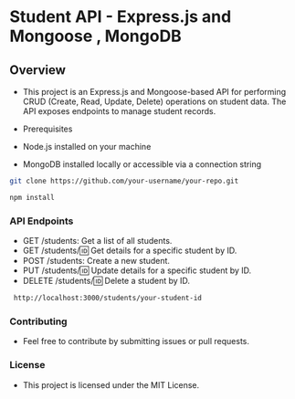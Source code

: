 


# Student API - Express.js and Mongoose , MongoDB

## Overview

- This project is an Express.js and Mongoose-based API for performing CRUD (Create, Read, Update, Delete) operations on student data. The API exposes endpoints to manage student records.

- Prerequisites
- Node.js installed on your machine
- MongoDB installed locally or accessible via a connection string

```bash
git clone https://github.com/your-username/your-repo.git

```

```bash
npm install
```

### API Endpoints

- GET /students: Get a list of all students.
- GET /students/:id: Get details for a specific student by ID.
- POST /students: Create a new student.
- PUT /students/:id: Update details for a specific student by ID.
- DELETE /students/:id: Delete a student by ID.

```bash
 http://localhost:3000/students/your-student-id

```

### Contributing

- Feel free to contribute by submitting issues or pull requests.

### License

- This project is licensed under the MIT License.
